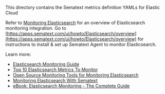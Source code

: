 This directory contains the Sematext metrics definition YAMLs for Elastic Cloud

Refer to [Monitoring Elasticsearch](https://sematext.com/docs/integration/elasticsearch/) for an overview of 
Elasticsearch monitoring integration. Go to [https://apps.sematext.com/ui/howto/Elasticsearch/overview](https://apps.sematext.com/ui/howto/Elasticsearch/overview) for instructions to install & set up Sematext Agent to monitor Elasticsearch.

Learn more:
* [Elasticsearch Monitoring Guide](https://sematext.com/blog/elasticsearch-guide/)
* [Top 10 Elasticsearch Metrics To Monitor](https://sematext.com/blog/top-10-elasticsearch-metrics-to-watch/)
* [Open Source Monitoring Tools for Monitoring Elasticsearch](https://sematext.com/blog/elasticsearch-open-source-monitoring-tools/)
* [Monitoring Elasticsearch With Sematext](https://sematext.com/blog/monitoring-elasticsearch-with-sematext/)
* [eBook: Elasticsearch Monitoring - The Complete Guide](https://sematext.com/resources/elasticsearch-monitoring-ebook/)

